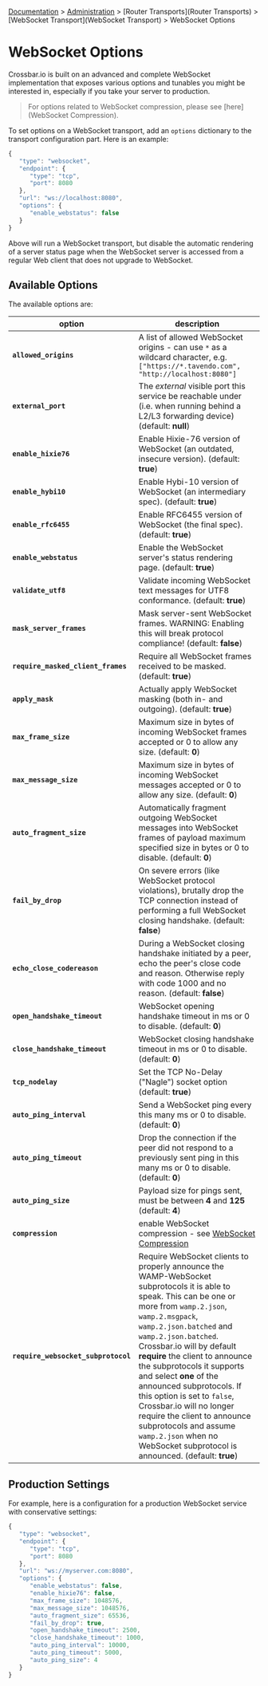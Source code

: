 [Documentation](.) > [Administration](Administration) > [Router Transports](Router Transports) > [WebSocket Transport](WebSocket Transport) > WebSocket Options

# WebSocket Options

Crossbar.io is built on an advanced and complete WebSocket implementation that exposes various options and tunables you might be interested in, especially if you take your server to production.

> For options related to WebSocket compression, please see [here](WebSocket Compression).

To set options on a WebSocket transport, add an `options` dictionary to the transport configuration part. Here is an example:

```javascript
{
   "type": "websocket",
   "endpoint": {
      "type": "tcp",
      "port": 8080
   },
   "url": "ws://localhost:8080",
   "options": {
      "enable_webstatus": false
   }
}
```

Above will run a WebSocket transport, but disable the automatic rendering of a server status page when the WebSocket server is accessed from a regular Web client that does not upgrade to WebSocket.

## Available Options

The available options are:

option | description
---|---
**`allowed_origins`** | A list of allowed WebSocket origins - can use `*` as a wildcard character, e.g. `["https://*.tavendo.com", "http://localhost:8080"]`
**`external_port`** | The *external* visible port this service be reachable under (i.e. when running behind a L2/L3 forwarding device) (default: **null**)
**`enable_hixie76`** | Enable Hixie-76 version of WebSocket (an outdated, insecure version). (default: **true**)
**`enable_hybi10`** | Enable Hybi-10 version of WebSocket (an intermediary spec). (default: **true**)
**`enable_rfc6455`** | Enable RFC6455 version of WebSocket (the final spec). (default: **true**)
**`enable_webstatus`** | Enable the WebSocket server's status rendering page. (default: **true**)
**`validate_utf8`** | Validate incoming WebSocket text messages for UTF8 conformance. (default: **true**)
**`mask_server_frames`** | Mask server-sent WebSocket frames. WARNING: Enabling this will break protocol compliance! (default: **false**)
**`require_masked_client_frames`** | Require all WebSocket frames received to be masked. (default: **true**)
**`apply_mask`** | Actually apply WebSocket masking (both in- and outgoing). (default: **true**)
**`max_frame_size`** | Maximum size in bytes of incoming WebSocket frames accepted or 0 to allow any size. (default: **0**)
**`max_message_size`** | Maximum size in bytes of incoming WebSocket messages accepted or 0 to allow any size. (default: **0**)
**`auto_fragment_size`** | Automatically fragment outgoing WebSocket messages into WebSocket frames of payload maximum specified size in bytes or 0 to disable. (default: **0**)
**`fail_by_drop`** | On severe errors (like WebSocket protocol violations), brutally drop the TCP connection instead of performing a full WebSocket closing handshake. (default: **false**)
**`echo_close_codereason`** |  During a WebSocket closing handshake initiated by a peer, echo the peer's close code and reason. Otherwise reply with code 1000 and no reason. (default: **false**)
**`open_handshake_timeout`** | WebSocket opening handshake timeout in ms or 0 to disable. (default: **0**)
**`close_handshake_timeout`** | WebSocket closing handshake timeout in ms or 0 to disable. (default: **0**)
**`tcp_nodelay`** | Set the TCP No-Delay ("Nagle") socket option (default: **true**)
**`auto_ping_interval`** | Send a WebSocket ping every this many ms or 0 to disable. (default: **0**)
**`auto_ping_timeout`** | Drop the connection if the peer did not respond to a previously sent ping in this many ms or 0 to disable. (default: **0**)
**`auto_ping_size`** | Payload size for pings sent, must be between **4** and **125** (default: **4**)
**`compression`** | enable WebSocket compression - see [WebSocket Compression](WebSocket-Compression)
**`require_websocket_subprotocol`** | Require WebSocket clients to properly announce the WAMP-WebSocket subprotocols it is able to speak. This can be one or more from `wamp.2.json`, `wamp.2.msgpack`, `wamp.2.json.batched` and `wamp.2.json.batched`. Crossbar.io will by default **require** the client to announce the subprotocols it supports and select **one** of the announced subprotocols. If this option is set to `false`, Crossbar.io will no longer require the client to announce subprotocols and assume `wamp.2.json` when no WebSocket subprotocol is announced. (default: **true**)

## Production Settings

For example, here is a configuration for a production WebSocket service with conservative settings:

```javascript
{
   "type": "websocket",
   "endpoint": {
      "type": "tcp",
      "port": 8080
   },
   "url": "ws://myserver.com:8080",
   "options": {
      "enable_webstatus": false,
      "enable_hixie76": false,
      "max_frame_size": 1048576,
      "max_message_size": 1048576,
      "auto_fragment_size": 65536,
      "fail_by_drop": true,
      "open_handshake_timeout": 2500,
      "close_handshake_timeout": 1000,
      "auto_ping_interval": 10000,
      "auto_ping_timeout": 5000,
      "auto_ping_size": 4
   }
}
```
